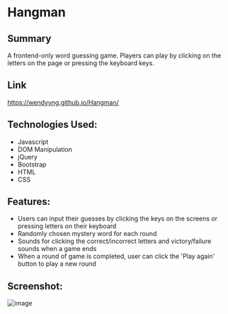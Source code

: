 # Hangman

## Summary
A frontend-only word guessing game. Players can play by clicking on the letters on the page or pressing the keyboard keys.

## Link
https://wendyyng.github.io/Hangman/

## Technologies Used:

- Javascript
- DOM Manipulation
- jQuery
- Bootstrap
- HTML
- CSS

## Features:

- Users can input their guesses by clicking the keys on the screens or pressing letters on their keyboard
- Randomly chosen mystery word for each round
- Sounds for clicking the correct/incorrect letters and victory/failure sounds when a game ends
- When a round of game is completed, user can click the 'Play again' button to play a new round

## Screenshot:

![image](https://user-images.githubusercontent.com/71687298/189029661-a7ea0e84-8092-4c86-9431-a702a0f0e3a9.png)
